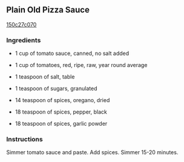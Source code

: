 ## Plain Old Pizza Sauce

[150c27c070](http://www.food.com/recipe/plain-old-pizza-sauce-306920)

### Ingredients

 - 1 cup of tomato sauce, canned, no salt added

 - 1 cup of tomatoes, red, ripe, raw, year round average

 - 1 teaspoon of salt, table

 - 1 teaspoon of sugars, granulated

 - 14 teaspoon of spices, oregano, dried

 - 18 teaspoon of spices, pepper, black

 - 18 teaspoon of spices, garlic powder

### Instructions

Simmer tomato sauce and paste. Add spices. Simmer 15-20 minutes.